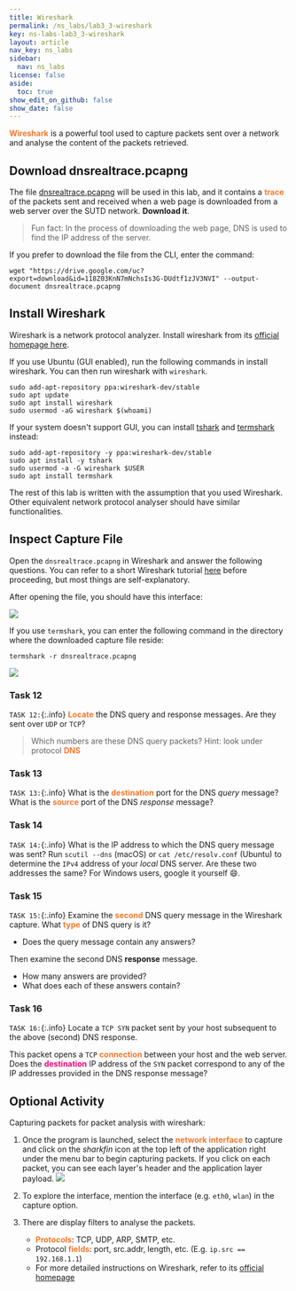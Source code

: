 ```yaml
---
title: Wireshark
permalink: /ns_labs/lab3_3-wireshark
key: ns-labs-lab3_3-wireshark
layout: article
nav_key: ns_labs
sidebar:
  nav: ns_labs
license: false
aside:
  toc: true
show_edit_on_github: false
show_date: false
---
```


<span style="color:#f77729;"><b>Wireshark</b></span> is a powerful tool used to capture packets sent over a network and analyse the content of the packets retrieved.

## Download dnsrealtrace.pcapng

The file [dnsrealtrace.pcapng](https://drive.google.com/file/d/118Z03KnN7mNchsIs3G-DUdtf1zJV3NVI/view?usp=sharing) will be used in this lab, and it contains a <span style="color:#f77729;"><b>trace</b></span> of the packets sent and received when a web page is downloaded from a web server over the SUTD network. **Download it**.

> Fun fact: In the process of downloading the web page, DNS is used to find the IP address of the server.

If you prefer to download the file from the CLI, enter the command:

```
wget "https://drive.google.com/uc?export=download&id=118Z03KnN7mNchsIs3G-DUdtf1zJV3NVI" --output-document dnsrealtrace.pcapng
```

## Install Wireshark

Wireshark is a network protocol analyzer. Install wireshark from its [official homepage here](https://www.wireshark.org/download.html).

If you use Ubuntu (GUI enabled), run the following commands in install wireshark. You can then run wireshark with `wireshark`.

```
sudo add-apt-repository ppa:wireshark-dev/stable
sudo apt update
sudo apt install wireshark
sudo usermod -aG wireshark $(whoami)
```

If your system doesn't support GUI, you can install [tshark](https://tshark.dev/setup/install/) and [termshark](https://termshark.io) instead:

```
sudo add-apt-repository -y ppa:wireshark-dev/stable
sudo apt install -y tshark
sudo usermod -a -G wireshark $USER
sudo apt install termshark
```

The rest of this lab is written with the assumption that you used Wireshark. Other equivalent network protocol analyser should have similar functionalities.

## Inspect Capture File

Open the `dnsrealtrace.pcapng` in Wireshark and answer the following questions. You can refer to a short Wireshark tutorial [here](https://drive.google.com/file/d/12zi50lKYTf6ebXQNbUJsstc_BBSWO6X6/view?usp=sharing) before proceeding, but most things are self-explanatory.

After opening the file, you should have this interface:

<img src="/50005/assets/images/nslab3/5.png"  class="center_full"/>

If you use `termshark`, you can enter the following command in the directory where the downloaded capture file reside:

```
termshark -r dnsrealtrace.pcapng
```

<img src="{{ site.baseurl }}//assets/images/lab3_3-wireshark/2023-06-28-17-13-32.png"  class="center_seventy"/>

### Task 12

`TASK 12:`{:.info} <span style="color:#f77729;"><b>Locate</b></span> the DNS query and response messages. Are they sent over `UDP` or `TCP`?

> Which numbers are these DNS query packets? Hint: look under protocol <span style="color:#f77729;"><b>DNS</b></span>

### Task 13

`TASK 13:`{:.info} What is the <span style="color:#f77729;"><b>destination</b></span> port for the DNS _query_ message? What is the <span style="color:#f77729;"><b>source</b></span> port of the DNS _response_ message?

### Task 14

`TASK 14:`{:.info} What is the IP address to which the DNS query message was sent? Run `scutil --dns` (macOS) or `cat /etc/resolv.conf` (Ubuntu) to determine the `IPv4` address of your _local_ DNS server. Are these two addresses the same? For Windows users, google it yourself 😄.

### Task 15

`TASK 15:`{:.info} Examine the <span style="color:#f77729;"><b>second</b></span> DNS query message in the Wireshark capture. What <span style="color:#f77729;"><b>type</b></span> of DNS query is it?

- Does the query message contain any answers?

Then examine the second DNS **response** message.

- How many answers are provided?
- What does each of these answers contain?

### Task 16

`TASK 16:`{:.info} Locate a `TCP SYN` packet sent by your host subsequent to the above (second) DNS response.

This packet opens a `TCP` <span style="color:#f77729;"><b>connection</b></span> between your host and the web server. Does the <span style="color:#f7007f;"><b>destination</b></span> IP address of the `SYN` packet correspond to any of the IP addresses provided in the DNS response message?

## Optional Activity

Capturing packets for packet analysis with wireshark:

1. Once the program is launched, select the <span style="color:#f77729;"><b>network interface</b></span> to capture and click on the _sharkfin_ icon at the top left of the application right under the menu bar to begin capturing packets. If you click on each packet, you can see each layer's header and the application layer payload.
   <img src="/50005/assets/images/nslab3/6.png"  class="center_full"/>

2. To explore the interface, mention the interface (e.g. `eth0`, `wlan`) in the capture option.

3. There are display filters to analyse the packets.
   - <span style="color:#f77729;"><b>Protocols</b></span>: TCP, UDP, ARP, SMTP, etc.
   - Protocol <span style="color:#f77729;"><b>fields</b></span>: port, src.addr, length, etc. (E.g. `ip.src == 192.168.1.1`)
   - For more detailed instructions on Wireshark, refer to its [official homepage](https://www.wireshark.org/)
